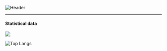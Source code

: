 ![Header](https://capsule-render.vercel.app/api?type=Waving&color=timeGradient&height=200&animation=fadeIn&section=header&text=DreamGuXiang&fontSize=60)

---
#### Statistical data
![](https://github-readme-stats.vercel.app/api?username=dreamguxiang&show_icons=true&title_color=FFFFFF&icon_color=FFFFFF&text_color=FFFFFF&bg_color=8e8cd8)


![Top Langs](https://github-readme-stats.vercel.app/api/top-langs/?username=dreamguxiang&layout=compact)
